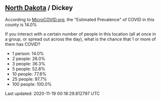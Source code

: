
## [North Dakota](/united-states/north-dakota) / Dickey

According to [MicroCOVID.org](http://microcovid.org),
the "Estimated Prevalence" of COVID in this county is 14.0%

If you interact with a certain number of people in this location
(all at once in a group, or spread out across the day), what is the chance that
1 or more of them has COVID?

- 1 person: 14.0%
- 2 people: 26.0%
- 3 people: 36.3%
- 5 people: 52.8%
- 10 people: 77.8%
- 25 people: 97.7%
- 100 people: 100.0%

Last updated: 2020-11-19 00:18:29.812797 UTC
